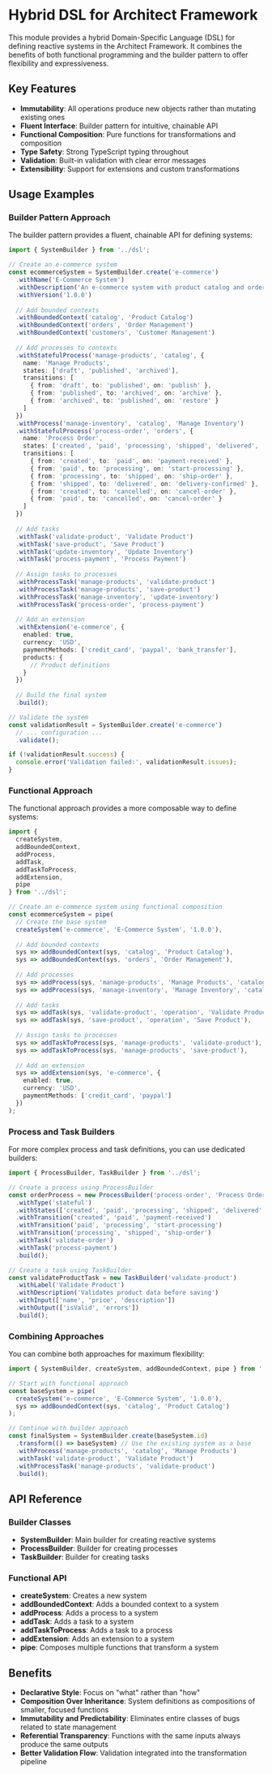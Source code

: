 # Hybrid DSL for Architect Framework

This module provides a hybrid Domain-Specific Language (DSL) for defining reactive systems in the Architect Framework. It combines the benefits of both functional programming and the builder pattern to offer flexibility and expressiveness.

## Key Features

- **Immutability**: All operations produce new objects rather than mutating existing ones
- **Fluent Interface**: Builder pattern for intuitive, chainable API
- **Functional Composition**: Pure functions for transformations and composition
- **Type Safety**: Strong TypeScript typing throughout
- **Validation**: Built-in validation with clear error messages
- **Extensibility**: Support for extensions and custom transformations

## Usage Examples

### Builder Pattern Approach

The builder pattern provides a fluent, chainable API for defining systems:

```typescript
import { SystemBuilder } from '../dsl';

// Create an e-commerce system
const ecommerceSystem = SystemBuilder.create('e-commerce')
  .withName('E-Commerce System')
  .withDescription('An e-commerce system with product catalog and order management')
  .withVersion('1.0.0')
  
  // Add bounded contexts
  .withBoundedContext('catalog', 'Product Catalog')
  .withBoundedContext('orders', 'Order Management')
  .withBoundedContext('customers', 'Customer Management')
  
  // Add processes to contexts
  .withStatefulProcess('manage-products', 'catalog', {
    name: 'Manage Products',
    states: ['draft', 'published', 'archived'],
    transitions: [
      { from: 'draft', to: 'published', on: 'publish' },
      { from: 'published', to: 'archived', on: 'archive' },
      { from: 'archived', to: 'published', on: 'restore' }
    ]
  })
  .withProcess('manage-inventory', 'catalog', 'Manage Inventory')
  .withStatefulProcess('process-order', 'orders', {
    name: 'Process Order',
    states: ['created', 'paid', 'processing', 'shipped', 'delivered', 'cancelled'],
    transitions: [
      { from: 'created', to: 'paid', on: 'payment-received' },
      { from: 'paid', to: 'processing', on: 'start-processing' },
      { from: 'processing', to: 'shipped', on: 'ship-order' },
      { from: 'shipped', to: 'delivered', on: 'delivery-confirmed' },
      { from: 'created', to: 'cancelled', on: 'cancel-order' },
      { from: 'paid', to: 'cancelled', on: 'cancel-order' }
    ]
  })
  
  // Add tasks
  .withTask('validate-product', 'Validate Product')
  .withTask('save-product', 'Save Product')
  .withTask('update-inventory', 'Update Inventory')
  .withTask('process-payment', 'Process Payment')
  
  // Assign tasks to processes
  .withProcessTask('manage-products', 'validate-product')
  .withProcessTask('manage-products', 'save-product')
  .withProcessTask('manage-inventory', 'update-inventory')
  .withProcessTask('process-order', 'process-payment')
  
  // Add an extension
  .withExtension('e-commerce', {
    enabled: true,
    currency: 'USD',
    paymentMethods: ['credit_card', 'paypal', 'bank_transfer'],
    products: {
      // Product definitions
    }
  })
  
  // Build the final system
  .build();

// Validate the system
const validationResult = SystemBuilder.create('e-commerce')
  // ... configuration ...
  .validate();

if (!validationResult.success) {
  console.error('Validation failed:', validationResult.issues);
}
```

### Functional Approach

The functional approach provides a more composable way to define systems:

```typescript
import { 
  createSystem, 
  addBoundedContext, 
  addProcess, 
  addTask, 
  addTaskToProcess, 
  addExtension,
  pipe 
} from '../dsl';

// Create an e-commerce system using functional composition
const ecommerceSystem = pipe(
  // Create the base system
  createSystem('e-commerce', 'E-Commerce System', '1.0.0'),
  
  // Add bounded contexts
  sys => addBoundedContext(sys, 'catalog', 'Product Catalog'),
  sys => addBoundedContext(sys, 'orders', 'Order Management'),
  
  // Add processes
  sys => addProcess(sys, 'manage-products', 'Manage Products', 'catalog', 'stateful'),
  sys => addProcess(sys, 'manage-inventory', 'Manage Inventory', 'catalog'),
  
  // Add tasks
  sys => addTask(sys, 'validate-product', 'operation', 'Validate Product'),
  sys => addTask(sys, 'save-product', 'operation', 'Save Product'),
  
  // Assign tasks to processes
  sys => addTaskToProcess(sys, 'manage-products', 'validate-product'),
  sys => addTaskToProcess(sys, 'manage-products', 'save-product'),
  
  // Add an extension
  sys => addExtension(sys, 'e-commerce', {
    enabled: true,
    currency: 'USD',
    paymentMethods: ['credit_card', 'paypal']
  })
);
```

### Process and Task Builders

For more complex process and task definitions, you can use dedicated builders:

```typescript
import { ProcessBuilder, TaskBuilder } from '../dsl';

// Create a process using ProcessBuilder
const orderProcess = new ProcessBuilder('process-order', 'Process Order', 'orders')
  .withType('stateful')
  .withStates(['created', 'paid', 'processing', 'shipped', 'delivered', 'cancelled'])
  .withTransition('created', 'paid', 'payment-received')
  .withTransition('paid', 'processing', 'start-processing')
  .withTransition('processing', 'shipped', 'ship-order')
  .withTask('validate-order')
  .withTask('process-payment')
  .build();

// Create a task using TaskBuilder
const validateProductTask = new TaskBuilder('validate-product')
  .withLabel('Validate Product')
  .withDescription('Validates product data before saving')
  .withInput(['name', 'price', 'description'])
  .withOutput(['isValid', 'errors'])
  .build();
```

### Combining Approaches

You can combine both approaches for maximum flexibility:

```typescript
import { SystemBuilder, createSystem, addBoundedContext, pipe } from '../dsl';

// Start with functional approach
const baseSystem = pipe(
  createSystem('e-commerce', 'E-Commerce System', '1.0.0'),
  sys => addBoundedContext(sys, 'catalog', 'Product Catalog')
);

// Continue with builder approach
const finalSystem = SystemBuilder.create(baseSystem.id)
  .transform(() => baseSystem) // Use the existing system as a base
  .withProcess('manage-products', 'catalog', 'Manage Products')
  .withTask('validate-product', 'Validate Product')
  .withProcessTask('manage-products', 'validate-product')
  .build();
```

## API Reference

### Builder Classes

- **SystemBuilder**: Main builder for creating reactive systems
- **ProcessBuilder**: Builder for creating processes
- **TaskBuilder**: Builder for creating tasks

### Functional API

- **createSystem**: Creates a new system
- **addBoundedContext**: Adds a bounded context to a system
- **addProcess**: Adds a process to a system
- **addTask**: Adds a task to a system
- **addTaskToProcess**: Adds a task to a process
- **addExtension**: Adds an extension to a system
- **pipe**: Composes multiple functions that transform a system

## Benefits

- **Declarative Style**: Focus on "what" rather than "how"
- **Composition Over Inheritance**: System definitions as compositions of smaller, focused functions
- **Immutability and Predictability**: Eliminates entire classes of bugs related to state management
- **Referential Transparency**: Functions with the same inputs always produce the same outputs
- **Better Validation Flow**: Validation integrated into the transformation pipeline 